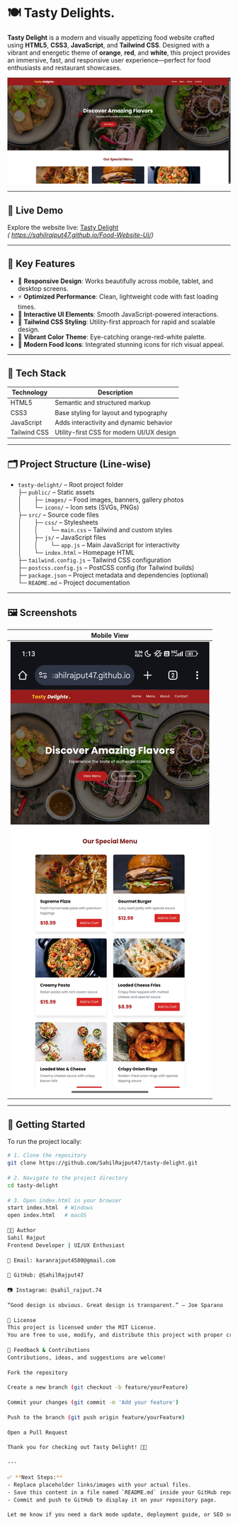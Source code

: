 # 🍽️ Tasty Delights.

**Tasty Delight** is a modern and visually appetizing food website crafted using **HTML5**, **CSS3**, **JavaScript**, and **Tailwind CSS**. Designed with a vibrant and energetic theme of **orange**, **red**, and **white**, this project provides an immersive, fast, and responsive user experience—perfect for food enthusiasts and restaurant showcases.

![Tasty Delight Banner](Foodwebsite.png)
 <!-- Optional: replace with your actual image -->

---

## 🚀 Live Demo

Explore the website live: [Tasty Delight](#)  
_( https://sahilrajput47.github.io/Food-Website-Ui/)_

---

## 🎯 Key Features

- 📱 **Responsive Design**: Works beautifully across mobile, tablet, and desktop screens.
- ⚡ **Optimized Performance**: Clean, lightweight code with fast loading times.
- 🧩 **Interactive UI Elements**: Smooth JavaScript-powered interactions.
- 🎨 **Tailwind CSS Styling**: Utility-first approach for rapid and scalable design.
- 🍊 **Vibrant Color Theme**: Eye-catching orange-red-white palette.
- 🍴 **Modern Food Icons**: Integrated stunning icons for rich visual appeal.

---

## 🧰 Tech Stack

| Technology     | Description                                  |
|----------------|----------------------------------------------|
| HTML5          | Semantic and structured markup               |
| CSS3           | Base styling for layout and typography       |
| JavaScript     | Adds interactivity and dynamic behavior      |
| Tailwind CSS   | Utility-first CSS for modern UI/UX design    |

---

## 🗂️ Project Structure (Line-wise)

- `tasty-delight/` – Root project folder  
  ├─ `public/` – Static assets  
  │  ├─ `images/` – Food images, banners, gallery photos  
  │  └─ `icons/` – Icon sets (SVGs, PNGs)  
  ├─ `src/` – Source code files  
  │  ├─ `css/` – Stylesheets  
  │  │  └─ `main.css` – Tailwind and custom styles  
  │  ├─ `js/` – JavaScript files  
  │  │  └─ `app.js` – Main JavaScript for interactivity  
  │  └─ `index.html` – Homepage HTML  
  ├─ `tailwind.config.js` – Tailwind CSS configuration  
  ├─ `postcss.config.js` – PostCSS config (for Tailwind builds)  
  ├─ `package.json` – Project metadata and dependencies (optional)  
  └─ `README.md` – Project documentation


---

## 🖼️ Screenshots

| Mobile View |
|-------------|
 | ![](Mobile.jpg) |

---

## 🧪 Getting Started

To run the project locally:

```bash
# 1. Clone the repository
git clone https://github.com/SahilRajput47/tasty-delight.git

# 2. Navigate to the project directory
cd tasty-delight

# 3. Open index.html in your browser
start index.html  # Windows
open index.html   # macOS

👨‍💻 Author
Sahil Rajput
Frontend Developer | UI/UX Enthusiast

📧 Email: karanrajput4580@gmail.com

🐙 GitHub: @SahilRajput47

📷 Instagram: @sahil_rajput.74

“Good design is obvious. Great design is transparent.” – Joe Sparano

📄 License
This project is licensed under the MIT License.
You are free to use, modify, and distribute this project with proper credit.

🙌 Feedback & Contributions
Contributions, ideas, and suggestions are welcome!

Fork the repository

Create a new branch (git checkout -b feature/yourFeature)

Commit your changes (git commit -m 'Add your feature')

Push to the branch (git push origin feature/yourFeature)

Open a Pull Request

Thank you for checking out Tasty Delight! 🍱✨

---

✅ **Next Steps:**
- Replace placeholder links/images with your actual files.
- Save this content in a file named `README.md` inside your GitHub repo folder.
- Commit and push to GitHub to display it on your repository page.

Let me know if you need a dark mode update, deployment guide, or SEO setup!
